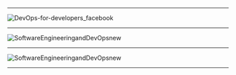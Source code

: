 ****************************************************************************************************************************
![DevOps-for-developers_facebook](https://github.com/user-attachments/assets/6ea8294e-8cf0-472e-ab61-4303dc454ce2)

***************************************************************************************************************************
![SoftwareEngineeringandDevOpsnew](https://github.com/user-attachments/assets/dca5cb8c-38d8-4ef3-9fc8-b0d867be46ed)
****************************************************************************************************************************

![SoftwareEngineeringandDevOpsnew](https://github.com/user-attachments/assets/7365ddaf-3a4a-46c4-8bab-89622a938280)
****************************************************************************************************************************
